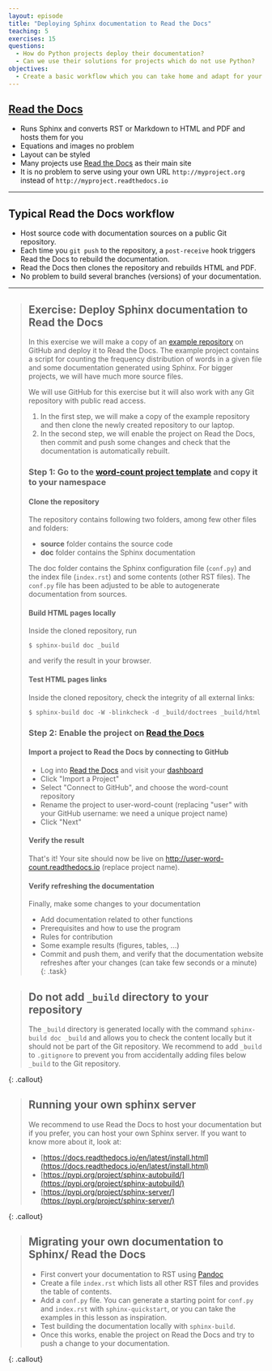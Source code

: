 ```yaml
---
layout: episode
title: "Deploying Sphinx documentation to Read the Docs"
teaching: 5
exercises: 15
questions:
  - How do Python projects deploy their documentation?
  - Can we use their solutions for projects which do not use Python?
objectives:
  - Create a basic workflow which you can take home and adapt for your project.
---
```


## [Read the Docs](https://readthedocs.org)

- Runs Sphinx and converts RST or Markdown to HTML and PDF and hosts them for you
- Equations and images no problem
- Layout can be styled
- Many projects use [Read the Docs](https://readthedocs.org) as their main site
- It is no problem to serve using your own URL `http://myproject.org` instead of `http://myproject.readthedocs.io`

---

## Typical Read the Docs workflow

- Host source code with documentation sources on a public Git repository.
- Each time you `git push` to the repository, a `post-receive` hook triggers
  Read the Docs to rebuild the documentation.
- Read the Docs then clones the repository
  and rebuilds HTML and PDF.
- No problem to build several branches (versions) of your documentation.

---

> ## Exercise: Deploy Sphinx documentation to Read the Docs
>
> In this exercise we will make a copy of an [example repository](https://github.com/coderefinery/word-count/) on GitHub and
> deploy it to Read the Docs. The example project contains a script for
> counting the frequency distribution of words in a given file and some
> documentation generated using Sphinx. For bigger projects, we will have much
> more source files.
>
> We will use GitHub for this exercise but it will also work with any Git
> repository with public read access.
>
> 1. In the first step, we will make a copy of the example repository and then
>    clone the newly created repository to our laptop.
> 2. In the second step, we will enable the project on Read the Docs, then
>    commit and push some changes and check that the documentation is
>    automatically rebuilt.
>
> ### Step 1: Go to the [word-count project template](https://github.com/coderefinery/word-count/generate) and copy it to your namespace
>
> #### Clone the repository
>
> The repository contains following two folders, among few other files and folders:
> - **source** folder contains the source code
> - **doc** folder contains the Sphinx documentation
>
> The doc folder contains the Sphinx configuration file (`conf.py`) and the
> index file (`index.rst`) and some contents (other RST files).
> The `conf.py` file has been adjusted to be able to autogenerate documentation from sources.
>
> #### Build HTML pages locally
>
> Inside the cloned repository, run
>```shell
>$ sphinx-build doc _build
>```
> and verify the result in your browser.
>
> #### Test HTML pages links
>
> Inside the cloned repository, check the integrity of all external links:
>```
>$ sphinx-build doc -W -blinkcheck -d _build/doctrees _build/html
>```
>
> ### Step 2: Enable the project on [Read the Docs](https://readthedocs.org)
>
> #### Import a project to Read the Docs by connecting to GitHub
>
> - Log into [Read the Docs](https://readthedocs.org) and visit your [dashboard](https://readthedocs.org/dashboard/)
> - Click "Import a Project"
> - Select "Connect to GitHub", and choose the word-count repository
> - Rename the project to user-word-count (replacing "user" with your GitHub username: we need a unique project name)
> - Click "Next"
>
> #### Verify the result
>
> That's it! Your site should now be live on
> http://user-word-count.readthedocs.io (replace project name).
>
> #### Verify refreshing the documentation
>
> Finally, make some changes to your documentation
>   - Add documentation related to other functions
>   - Prerequisites and how to use the program
>   - Rules for contribution
>   - Some example results (figures, tables, ...)
>   - Commit and push them, and verify that the documentation website refreshes after your changes
>     (can take few seconds or a minute)
{: .task}

> ## Do not add `_build` directory to your repository
>
> The `_build` directory is generated locally with the command `sphinx-build doc _build`
> and allows you to check the content locally but it should not be part of the Git repository.
> We recommend to add `_build` to `.gitignore` to prevent you from accidentally
> adding files below `_build` to the Git repository.
>
{: .callout}

> ## Running your own sphinx server
>
> We recommend to use Read the Docs to host your documentation but if you
> prefer, you can host your own Sphinx server.
> If you want to know more about it, look at:
> - [https://docs.readthedocs.io/en/latest/install.html](https://docs.readthedocs.io/en/latest/install.html)
> - [https://pypi.org/project/sphinx-autobuild/](https://pypi.org/project/sphinx-autobuild/)
> - [https://pypi.org/project/sphinx-server/](https://pypi.org/project/sphinx-server/)
>
{: .callout}

> ## Migrating your own documentation to Sphinx/ Read the Docs
>
> - First convert your documentation to RST using [Pandoc](https://pandoc.org)
> - Create a file `index.rst` which lists all other RST files and provides the
>   table of contents.
> - Add a `conf.py` file. You can generate a starting point for `conf.py` and
>   `index.rst` with `sphinx-quickstart`, or you can take the examples in this
>   lesson as inspiration.
> - Test building the documentation locally with `sphinx-build`.
> - Once this works, enable the project on Read the Docs and try to push a
>   change to your documentation.
>
{: .callout}
